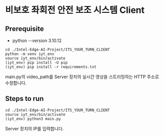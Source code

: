 # 비보호 좌회전 안전 보조 시스템 Client

## Prerequisite
- python --version 3.10.12
```shell
cd ./Intel-Edge-AI-Project/ITS_YOUR_TURN_CLIENT
python -m venv iyt_env
source iyt_env/bin/activate
(iyt_env) pip install -U pip
(iyt_env) pip install -r requirements.txt
```
main.py의 video_path를 Server 장치의 실시간 영상을 스트리밍하는 HTTP 주소로 수정합니다.

## Steps to run
```shell
cd ./Intel-Edge-AI-Project/ITS_YOUR_TURN_CLIENT
source iyt_env/bin/activate
(iyt_env) python3 main.py
```
Server 장치의 IP를 입력합니다.
